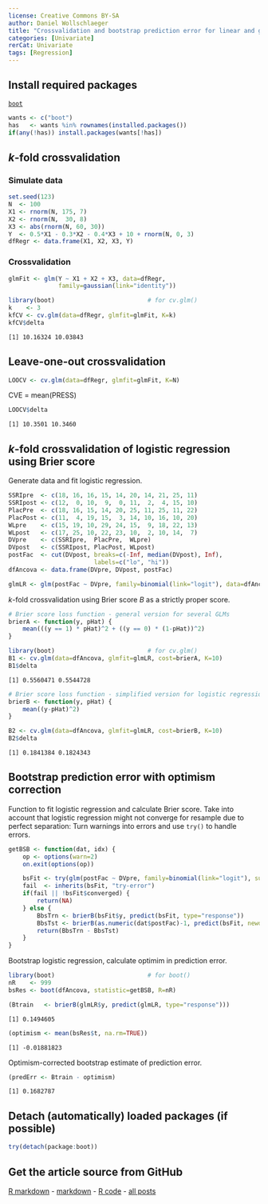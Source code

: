```yaml
---
license: Creative Commons BY-SA
author: Daniel Wollschlaeger
title: "Crossvalidation and bootstrap prediction error for linear and generalized linear models"
categories: [Univariate]
rerCat: Univariate
tags: [Regression]
---
```





Install required packages
-------------------------

[`boot`](http://cran.r-project.org/package=boot)


```r
wants <- c("boot")
has   <- wants %in% rownames(installed.packages())
if(any(!has)) install.packages(wants[!has])
```

$k$-fold crossvalidation
-------------------------

### Simulate data
    

```r
set.seed(123)
N  <- 100
X1 <- rnorm(N, 175, 7)
X2 <- rnorm(N,  30, 8)
X3 <- abs(rnorm(N, 60, 30))
Y  <- 0.5*X1 - 0.3*X2 - 0.4*X3 + 10 + rnorm(N, 0, 3)
dfRegr <- data.frame(X1, X2, X3, Y)
```

### Crossvalidation


```r
glmFit <- glm(Y ~ X1 + X2 + X3, data=dfRegr,
              family=gaussian(link="identity"))
```


```r
library(boot)                          # for cv.glm()
k    <- 3
kfCV <- cv.glm(data=dfRegr, glmfit=glmFit, K=k)
kfCV$delta
```

```
[1] 10.16324 10.03843
```

Leave-one-out crossvalidation
-------------------------


```r
LOOCV <- cv.glm(data=dfRegr, glmfit=glmFit, K=N)
```

CVE = mean(PRESS)


```r
LOOCV$delta
```

```
[1] 10.3501 10.3460
```

$k$-fold crossvalidation of logistic regression using Brier score
-------------------------

Generate data and fit logistic regression.


```r
SSRIpre  <- c(18, 16, 16, 15, 14, 20, 14, 21, 25, 11)
SSRIpost <- c(12,  0, 10,  9,  0, 11,  2,  4, 15, 10)
PlacPre  <- c(18, 16, 15, 14, 20, 25, 11, 25, 11, 22)
PlacPost <- c(11,  4, 19, 15,  3, 14, 10, 16, 10, 20)
WLpre    <- c(15, 19, 10, 29, 24, 15,  9, 18, 22, 13)
WLpost   <- c(17, 25, 10, 22, 23, 10,  2, 10, 14,  7)
DVpre    <- c(SSRIpre,  PlacPre,  WLpre)
DVpost   <- c(SSRIpost, PlacPost, WLpost)
postFac  <- cut(DVpost, breaks=c(-Inf, median(DVpost), Inf),
                        labels=c("lo", "hi"))
dfAncova <- data.frame(DVpre, DVpost, postFac)

glmLR <- glm(postFac ~ DVpre, family=binomial(link="logit"), data=dfAncova)
```

$k$-fold crossvalidation using Brier score $B$ as a strictly proper score.


```r
# Brier score loss function - general version for several GLMs
brierA <- function(y, pHat) {
    mean(((y == 1) * pHat)^2 + ((y == 0) * (1-pHat))^2)
}

library(boot)                          # for cv.glm()
B1 <- cv.glm(data=dfAncova, glmfit=glmLR, cost=brierA, K=10)
B1$delta
```

```
[1] 0.5560471 0.5544728
```

```r
# Brier score loss function - simplified version for logistic regression only
brierB <- function(y, pHat) {
    mean((y-pHat)^2)
}

B2 <- cv.glm(data=dfAncova, glmfit=glmLR, cost=brierB, K=10)
B2$delta
```

```
[1] 0.1841384 0.1824343
```

Bootstrap prediction error with optimism correction
-------------------------

Function to fit logistic regression and calculate Brier score. Take into account that logistic regression might not converge for resample due to perfect separation: Turn warnings into errors and use `try()` to handle errors.


```r
getBSB <- function(dat, idx) {
    op <- options(warn=2)
    on.exit(options(op))

    bsFit <- try(glm(postFac ~ DVpre, family=binomial(link="logit"), subset=idx, data=dat))
    fail  <- inherits(bsFit, "try-error")
    if(fail || !bsFit$converged) {
        return(NA)
    } else {
        BbsTrn <- brierB(bsFit$y, predict(bsFit, type="response"))
        BbsTst <- brierB(as.numeric(dat$postFac)-1, predict(bsFit, newdata=dat, type="response"))
        return(BbsTrn - BbsTst)
    }
}
```

Bootstrap logistic regression, calculate optimim in prediction error.

```r
library(boot)                          # for boot()
nR    <- 999
bsRes <- boot(dfAncova, statistic=getBSB, R=nR)

(Btrain   <- brierB(glmLR$y, predict(glmLR, type="response")))
```

```
[1] 0.1494605
```

```r
(optimism <- mean(bsRes$t, na.rm=TRUE))
```

```
[1] -0.01881823
```

Optimism-corrected bootstrap estimate of prediction error.


```r
(predErr <- Btrain - optimism)
```

```
[1] 0.1682787
```

Detach (automatically) loaded packages (if possible)
-------------------------


```r
try(detach(package:boot))
```

Get the article source from GitHub
----------------------------------------------

[R markdown](https://github.com/dwoll/RExRepos/raw/master/Rmd/crossvalidation.Rmd) - [markdown](https://github.com/dwoll/RExRepos/raw/master/md/crossvalidation.md) - [R code](https://github.com/dwoll/RExRepos/raw/master/R/crossvalidation.R) - [all posts](https://github.com/dwoll/RExRepos/)

